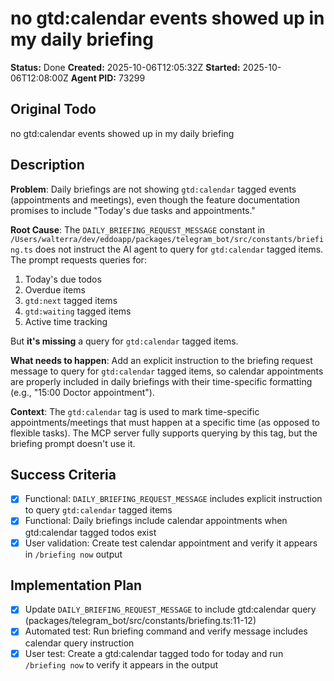 # no gtd:calendar events showed up in my daily briefing

**Status:** Done
**Created:** 2025-10-06T12:05:32Z
**Started:** 2025-10-06T12:08:00Z
**Agent PID:** 73299

## Original Todo

no gtd:calendar events showed up in my daily briefing

## Description

**Problem**: Daily briefings are not showing `gtd:calendar` tagged events (appointments and meetings), even though the feature documentation promises to include "Today's due tasks and appointments."

**Root Cause**: The `DAILY_BRIEFING_REQUEST_MESSAGE` constant in `/Users/walterra/dev/eddoapp/packages/telegram_bot/src/constants/briefing.ts` does not instruct the AI agent to query for `gtd:calendar` tagged items. The prompt requests queries for:

1. Today's due todos
2. Overdue items
3. `gtd:next` tagged items
4. `gtd:waiting` tagged items
5. Active time tracking

But **it's missing** a query for `gtd:calendar` tagged items.

**What needs to happen**: Add an explicit instruction to the briefing request message to query for `gtd:calendar` tagged items, so calendar appointments are properly included in daily briefings with their time-specific formatting (e.g., "15:00 Doctor appointment").

**Context**: The `gtd:calendar` tag is used to mark time-specific appointments/meetings that must happen at a specific time (as opposed to flexible tasks). The MCP server fully supports querying by this tag, but the briefing prompt doesn't use it.

## Success Criteria

- [x] Functional: `DAILY_BRIEFING_REQUEST_MESSAGE` includes explicit instruction to query `gtd:calendar` tagged items
- [x] Functional: Daily briefings include calendar appointments when gtd:calendar tagged todos exist
- [x] User validation: Create test calendar appointment and verify it appears in `/briefing now` output

## Implementation Plan

- [x] Update `DAILY_BRIEFING_REQUEST_MESSAGE` to include gtd:calendar query (packages/telegram_bot/src/constants/briefing.ts:11-12)
- [x] Automated test: Run briefing command and verify message includes calendar query instruction
- [x] User test: Create a gtd:calendar tagged todo for today and run `/briefing now` to verify it appears in the output
